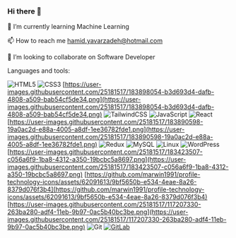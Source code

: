 ### Hi there 👋

🌱 I’m currently learning Machine Learning

📫 How to reach me hamid.yavarzadeh@hotmail.com

👯 I’m looking to collaborate on Software Developer


Languages and tools:

![HTML5](https://img.shields.io/badge/html5-%23E34F26.svg?style=for-the-badge&logo=html5&logoColor=white)
![CSS3](https://img.shields.io/badge/css3-%231572B6.svg?style=for-the-badge&logo=css3&logoColor=white)
[https://user-images.githubusercontent.com/25181517/183898054-b3d693d4-dafb-4808-a509-bab54cf5de34.png](https://user-images.githubusercontent.com/25181517/183898054-b3d693d4-dafb-4808-a509-bab54cf5de34.png)
![TailwindCSS](https://img.shields.io/badge/tailwindcss-%2338B2AC.svg?style=for-the-badge&logo=tailwind-css&logoColor=white)
![JavaScript](https://img.shields.io/badge/javascript-%23323330.svg?style=for-the-badge&logo=javascript&logoColor=%23F7DF1E)
![React](https://img.shields.io/badge/react-%2320232a.svg?style=for-the-badge&logo=react&logoColor=%2361DAFB)
[https://user-images.githubusercontent.com/25181517/183890598-19a0ac2d-e88a-4005-a8df-1ee36782fde1.png](https://user-images.githubusercontent.com/25181517/183890598-19a0ac2d-e88a-4005-a8df-1ee36782fde1.png)
![Redux](https://img.shields.io/badge/redux-%23593d88.svg?style=for-the-badge&logo=redux&logoColor=white)
![MySQL](https://img.shields.io/badge/mysql-%2300f.svg?style=for-the-badge&logo=mysql&logoColor=white)
![Linux](https://img.shields.io/badge/Linux-FCC624?style=for-the-badge&logo=linux&logoColor=black)
![WordPress](https://img.shields.io/badge/WordPress-%23117AC9.svg?style=for-the-badge&logo=WordPress&logoColor=white)
[https://user-images.githubusercontent.com/25181517/183423507-c056a6f9-1ba8-4312-a350-19bcbc5a8697.png](https://user-images.githubusercontent.com/25181517/183423507-c056a6f9-1ba8-4312-a350-19bcbc5a8697.png)
[https://github.com/marwin1991/profile-technology-icons/assets/62091613/9bf5650b-e534-4eae-8a26-8379d076f3b4](https://github.com/marwin1991/profile-technology-icons/assets/62091613/9bf5650b-e534-4eae-8a26-8379d076f3b4)
[https://user-images.githubusercontent.com/25181517/117207330-263ba280-adf4-11eb-9b97-0ac5b40bc3be.png](https://user-images.githubusercontent.com/25181517/117207330-263ba280-adf4-11eb-9b97-0ac5b40bc3be.png)
![Git](https://img.shields.io/badge/git-%23F05033.svg?style=for-the-badge&logo=git&logoColor=white)
[![GitLab](https://img.shields.io/badge/gitlab-%23181717.svg?style=for-the-badge&logo=gitlab&logoColor=white)](https://user-images.githubusercontent.com/25181517/192108376-c675d39b-90f6-4073-bde6-5a9291644657.png)
<!--
**devhamid2002/devhamid2002** is a ✨ _special_ ✨ repository because its `README.md` (this file) appears on your GitHub profile.

Here are some ideas to get you started:

- 🔭 I’m currently working on ...
- 🌱 I’m currently learning ...
- 👯 I’m looking to collaborate on ...
- 🤔 I’m looking for help with ...
- 💬 Ask me about ...
- 📫 How to reach me: ...
- 😄 Pronouns: ...
- ⚡ Fun fact: ...
-->

